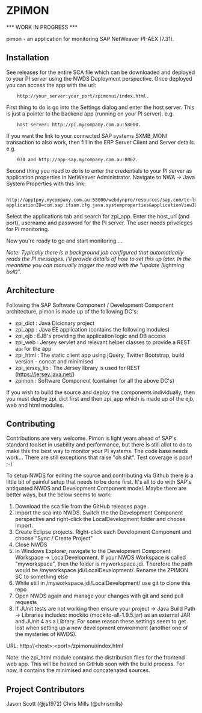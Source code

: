 ZPIMON
========

*** WORK IN PROGRESS ***


pimon - an application for monitoring SAP NetWeaver PI-AEX (7.31).

Installation
------------
See releases for the entire SCA file which can be downloaded and deployed to your PI server using the NWDS Deployment perspective.
Once deployed you can access the app with the url:
        
        http://your_server:your_port/zpimonui/index.html.

First thing to do is go into the Settings dialog and enter the host server. This is just a pointer to the backend app (running on your PI server).
e.g.

        host server: http://pi.mycompany.com.au:58000.
        
If you want the link to your connected SAP systems SXMB_MONI transaction to also work, then fill in the ERP Server Client and Server details. e.g.

        030 and http://app-sap.mycompany.com.au:8002.

Second thing you need to do is to enter the credentials to your PI server as application properties in NetWeaver Administrator. Navigate to NWA -> Java System Properties with this link:

        http://app1poy.mycompany.com.au:58000/webdynpro/resources/sap.com/tc~lm~itsam~ui~mainframe~wd/FloorPlanApp?applicationID=com.sap.itsam.cfg.java.systemproperties&applicationViewID=systemproperties
        
Select the applications tab and search for zpi_app. Enter the host_url (and port), username and password for the PI server. The user needs priveleges for PI monitoring.

Now you're ready to go and start monitoring.....


*Note: 
Typically there is a background job configured that automatically reads the PI messages. I'll provide details of how to set this up later. In the meantime you can manually trigger the read with the "update (lightning bolt)".*


Architecture
------------
Following the SAP Software Component / Development Component architecture, pimon is made up of the following DC's:
* zpi_dict : Java Dicionary project
* zpi_app  : Java EE application (contains the following modules)
* zpi_ejb  : EJB's providing the application logic and DB access
* zpi_web  : Jersey servlet and relevant helper classes to provide a REST api for the app
* zpi_html : The static client app using jQuery, Twitter Bootstrap, build version - concat and minimised
* zpi\_jersey_lib : The Jersey library is used for REST (https://jersey.java.net/)
* zpimon   : Software Component (container for all the above DC's)
 
If you wish to build the source and deploy the components individually, then you must deploy zpi\_dict first and then zpi_app which is made up of the ejb, web and html modules.

Contributing
------------
Contributions are very welcome. Pimon is light years ahead of SAP's standard toolset in usability and performance, but there is still allot to do to make this the best way to monitor your PI systems. The code base needs work... There are still exceptions that raise "oh shit". Test coverage is poor!  ;-)

To setup NWDS for editing the source and contributing via Github there is a little bit of painful setup that needs to be done first. It's all to do with SAP's antiquated NWDS and Development Component model. Maybe there are better ways, but the below seems to work:

1. Download the sca file from the GitHub releases page
2. Import the sca into NWDS. Switch the the Development Component perspective and right-click the LocalDevelopment folder and choose Import.
3. Create Eclipse projects. Right-click each Development Component and choose "Sync / Create Project"
4. Close NWDS
5. In Windows Explorer, navigate to the Development Component Workspace -> LocalDevelopment. If your NWDS Workspace is called "myworkspace", then the folder is myworkspace.jdi. Therefore the path would be /myworkspace.jdi/LocalDevelopment/. Rename the ZPIMON SC to something else
6. While still in /myworkspace.jdi/LocalDevelopment/ use git to clone this repo
7. Open NWDS again and manage your changes with git and send pull requests
8. If JUnit tests are not working then ensure your project -> Java Build Path -> Libraries includes: mockito (mockito-all-1.9.5.jar) as an external JAR and JUnit 4 as a Library. For some reason these settings seem to get lost when setting up a new development environment (another one of the mysteries of NWDS).


URL: http://&lt;host&gt;:&lt;port&gt;/zpimonui/index.html

Note: the zpi_html module contains the distribution files for the frontend web app. This will be hosted on GitHub soon with the build process. For now, it contains the minimised and concatenated sources.

Project Contributors
--------------------
Jason Scott (@js1972)
Chris Mills (@chrismills)
